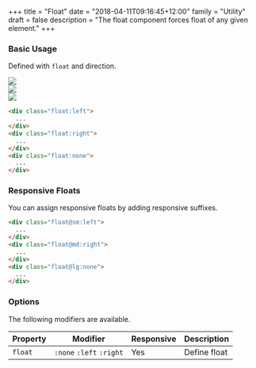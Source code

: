 +++
title = "Float"
date = "2018-04-11T09:16:45+12:00"
family = "Utility"
draft = false
description = "The float component forces float of any given element."
+++

### Basic Usage

Defined with `float` and direction.

<div class="row margin-bottom:u2">
  <div class="column:12">
    <div class="width:10 height:10 float:left">
      <img src="https://placeimg.com/500/500/people">
    </div>
  </div>
</div>
<div class="row margin-bottom:u2">
  <div class="column:12">
    <div class="width:10 height:10 float:right">
      <img src="https://placeimg.com/500/500/people">
    </div>
  </div>
</div>
<div class="row margin-bottom:u2">
  <div class="column:12">
    <div class="width:10 height:10 float:none">
      <img src="https://placeimg.com/500/500/people">
    </div>
  </div>
</div>

```html
<div class="float:left">
  ...
</div>
<div class="float:right">
  ...
</div>
<div class="float:none">
  ...
</div>
```

### Responsive Floats

You can assign responsive floats by adding responsive suffixes.

```html
<div class="float@sm:left">
  ...
</div>
<div class="float@md:right">
  ...
</div>
<div class="float@lg:none">
  ...
</div>
```

### Options

The following modifiers are available.

<table class="table width:100% table:pile table@sm:unpile">
  <thead>
    <tr>
      <th>
        Property
      </th>
      <th>
        Modifier
      </th>
      <th>
        Responsive
      </th>
      <th>
        Description
      </th>
    </tr>
  </thead>
  <tr>
    <td data-label="Properties">
      <code>float</code>
    </td>
    <td data-label="Attributes">
      <code>:none</code> <code>:left</code> <code>:right</code>
    </td>
    <td data-label="Responsive">
      Yes
    </td>
    <td class="row:reverse">
      Define float
    </td>
  </tr>
</table>
